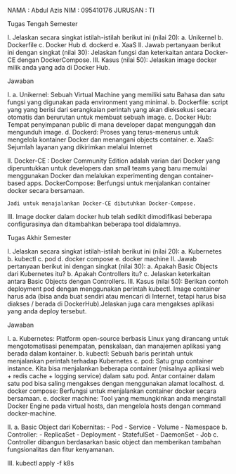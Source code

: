 NAMA    : Abdul Azis
NIM     : 095410176
JURUSAN : TI

Tugas Tengah Semester

I. Jelaskan secara singkat istilah-istilah berikut ini (nilai 20):
    a. Unikernel
    b. Dockerfile
    c. Docker Hub
    d. dockerd
    e. XaaS
II. Jawab pertanyaan berikut ini dengan singkat (nilai 30):
    Jelaskan fungsi dan keterkaitan antara Docker-CE dengan DockerCompose.
III. Kasus (nilai 50):
    Jelaskan image docker milik anda yang ada di Docker Hub.

Jawaban

I.  a. Unikernel: Sebuah Virtual Machine yang memiliki satu Bahasa dan satu fungsi yang digunakan pada environment yang minimal.
    b. Dockerfile: script yang yang berisi dari serangkaian perintah yang akan dieksekusi secara otomatis dan berurutan untuk membuat sebuah image.
    c. Docker Hub: Tempat penyimpanan public di mana developer dapat mengunggah dan mengunduh image.
    d. Dockerd: Proses yang terus-menerus untuk mengelola kontainer Docker dan menangani objects container.
    e. XaaS: Sejumlah layanan yang dikirimkan melalui Internet

II. Docker-CE : Docker Community Edition adalah varian dari Docker yang diperuntukkan untuk developers dan small teams yang baru memulai menggunakan Docker dan melalukan experimenting dengan container-based apps. 
    DockerCompose: Berfungsi untuk menjalankan container docker secara bersamaan.

    Jadi untuk menajalankan Docker-CE dibutuhkan Docker-Compose.

III. Image docker dalam docker hub telah sedikit dimodifikasi beberapa configurasinya dan ditambahkan beberapa tool didalamnya. 


Tugas Akhir Semester

I. Jelaskan secara singkat istilah-istilah berikut ini (nilai 20):
    a. Kubernetes
    b. kubectl
    c. pod
    d. docker compose
    e. docker machine
II. Jawab pertanyaan berikut ini dengan singkat (nilai 30):
    a. Apakah Basic Objects dari Kubernetes itu?
    b. Apakah Controllers itu?
    c. Jelaskan keterkaitan antara Basic Objects dengan Controllers.
III. Kasus (nilai 50):
     Berikan contoh deployment pod dengan menggunakan perintah kubectl. Image container harus ada (bisa anda buat sendiri atau mencari di Internet, tetapi harus bisa diakses / berada di DockerHub).Jelaskan juga cara mengakses aplikasi yang anda deploy tersebut.

Jawaban

I.  a. Kubernetes: Platform open-source berbasis Linux yang dirancang untuk mengotomatisasi penempatan, penskalaan, dan manajemen aplikasi yang berada dalam kontainer.
    b. kubectl: Sebuah baris perintah untuk menjalankan perintah terhadap Kubernetes
    c. pod: Satu grup container instance. Kita bisa menjalankan beberapa container (misalnya aplikasi web + redis cache + logging service) dalam satu pod. Antar container dalam satu pod bisa saling mengakses dengan menggunakan alamat localhost.
    d. docker compose: Berfungsi untuk menjalankan container docker secara bersamaan.
    e. docker machine: Tool yang memungkinkan anda menginstall Docker Engine pada virtual hosts, dan mengelola hosts dengan command docker-machine.

II. a. Basic Object dari Kobernitas:
        - Pod
        - Service
        - Volume
        - Namespace
    b.  Controller:
        - ReplicaSet
        - Deployment
        - StatefulSet
        - DaemonSet
        - Job
    c. Controller dibangun berdasarkan basic object dan memberikan tambahan fungsionalitas dan fitur kenyamanan. 

III. kubectl apply -f k8s
     

